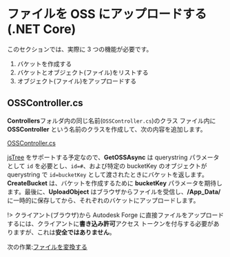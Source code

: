 # ファイルを OSS にアップロードする(.NET Core)

このセクションでは、実際に 3 つの機能が必要です。

1. バケットを作成する
2. バケットとオブジェクト(ファイル)をリストする
3. オブジェクト(ファイル)をアップロードする

## OSSController.cs

**Controllers**フォルダ内の同じ名前(`OSSController.cs`)のクラス ファイル内に **OSSController** という名前のクラスを作成して、次の内容を追加します。

[OSSController.cs](_snippets/viewmodels/netcore/OSSController.cs ':include :type=code csharp')

[jsTree](https://www.jstree.com/) をサポートする予定なので、**GetOSSAsync** は querystring パラメータとして `id` を必要とし、`id=#`、および特定の bucketKey のオブジェクトが querystring で `id=bucketKey` として渡されたときにバケットを返します。**CreateBucket** は、バケットを作成するために **bucketKey** パラメータを期待します。最後に、**UploadObject** はブラウザからファイルを受信し、**/App_Data/** に一時的に保存してから、それぞれのバケットにアップロードします。

!> クライアント(ブラウザ)から Autodesk Forge に直接ファイルをアップロードするには、クライアントに**書き込み許可**アクセス トークンを付与する必要がありますが、これは**安全ではありません**。

次の作業:[ファイルを変換する](modelderivative/translate/)
